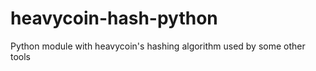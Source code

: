 heavycoin-hash-python
=====================

Python module with heavycoin's hashing algorithm used by some other tools
